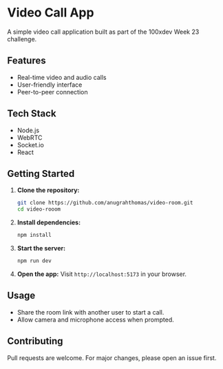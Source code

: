 # Video Call App

A simple video call application built as part of the 100xdev Week 23 challenge.

## Features

- Real-time video and audio calls
- User-friendly interface
- Peer-to-peer connection

## Tech Stack

- Node.js
- WebRTC
- Socket.io
- React

## Getting Started

1. **Clone the repository:**
    ```bash
    git clone https://github.com/anugrahthomas/video-room.git
    cd video-rooom
    ```

2. **Install dependencies:**
    ```bash
    npm install
    ```

3. **Start the server:**
    ```bash
    npm run dev
    ```

4. **Open the app:**
    Visit `http://localhost:5173` in your browser.

## Usage

- Share the room link with another user to start a call.
- Allow camera and microphone access when prompted.

## Contributing

Pull requests are welcome. For major changes, please open an issue first.
